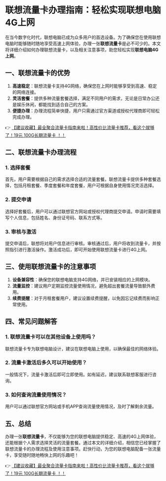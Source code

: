 # 联想流量卡办理指南：轻松实现联想电脑4G上网

在当今数字化时代，联想电脑已成为众多用户的首选设备。为了确保您在使用联想电脑时能够随时随地享受高速上网体验，办理一张**联想流量卡**是必不可少的。本文将详细介绍如何办理联想流量卡，以及相关注意事项，助您轻松实现**联想电脑4G上网**。

## 一、联想流量卡的优势

1. **高速稳定**：联想流量卡支持4G网络，确保您在上网时能够享受到高速、稳定的网络连接。
2. **灵活套餐**：提供多种流量套餐选择，满足不同用户的需求，无论是日常办公还是娱乐休闲，都能找到适合自己的方案。
3. **便捷办理**：办理流程简单快捷，用户只需通过官方渠道或授权代理商即可轻松完成办理。

👉 [【建议收藏】最全聚合流量卡指南来啦！高性价比流量卡推荐，看这个就够了！19元 100G长期流量卡 ！！](https://bit.ly/Liuliangka)

## 二、联想流量卡办理流程

### 1. 选择套餐
首先，用户需要根据自己的需求选择合适的流量套餐。联想流量卡提供多种套餐选择，包括月租套餐、季度套餐和年度套餐，用户可根据自身使用情况灵活选择。

### 2. 提交申请
选择好套餐后，用户可以通过联想官方网站或授权代理商提交申请。申请时需要填写个人信息，包括姓名、身份证号码、联系方式等。

### 3. 审核与激活
提交申请后，联想将对用户信息进行审核。审核通过后，用户将收到流量卡，并按照指引进行激活操作。激活成功后，即可开始使用联想流量卡进行4G上网。

## 三、使用联想流量卡的注意事项

1. **设备兼容性**：确保您的联想电脑支持4G网络，并已安装相应的上网模块。
2. **流量监控**：建议用户定期监控流量使用情况，避免超出套餐流量导致额外费用。
3. **续费提醒**：对于月租套餐用户，建议设置续费提醒，以免因忘记续费而影响正常使用。

## 四、常见问题解答

### 1. 联想流量卡可以在其他设备上使用吗？
联想流量卡专为联想电脑设计，建议在联想电脑上使用，以确保最佳的网络体验。

### 2. 流量卡激活后多久可以开始使用？
一般情况下，流量卡激活后即可立即使用。如有延迟，建议联系联想客服进行咨询。

### 3. 如何查询流量使用情况？
用户可以通过联想官方网站或手机APP查询流量使用情况，及时了解剩余流量。

## 五、总结

办理一张**联想流量卡**，不仅能够为您的联想电脑提供稳定、高速的4G上网体验，还能根据个人需求选择灵活的流量套餐。通过本文的详细介绍，相信您已经掌握了联想流量卡的办理流程及使用注意事项。赶快行动，为您的联想电脑配备一张流量卡，享受随时随地畅快上网的乐趣吧！

👉 [【建议收藏】最全聚合流量卡指南来啦！高性价比流量卡推荐，看这个就够了！19元 100G长期流量卡 ！！](https://bit.ly/Liuliangka)